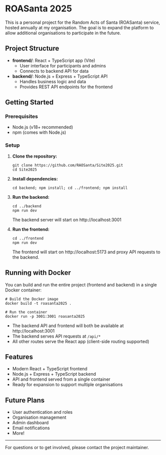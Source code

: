 # ROASanta 2025

This is a personal project for the Random Acts of Santa (ROASanta) service, hosted annually at my organisation. The goal is to expand the platform to allow additional organisations to participate in the future.

## Project Structure

- **frontend/**: React + TypeScript app (Vite)
  - User interface for participants and admins
  - Connects to backend API for data
- **backend/**: Node.js + Express + TypeScript API
  - Handles business logic and data
  - Provides REST API endpoints for the frontend

## Getting Started

### Prerequisites
- Node.js (v18+ recommended)
- npm (comes with Node.js)

### Setup

1. **Clone the repository:**
   ```pwsh
   git clone https://github.com/RAOSanta/Site2025.git
   cd Site2025
   ```

2. **Install dependencies:**
   ```pwsh
   cd backend; npm install; cd ../frontend; npm install
   ```

3. **Run the backend:**
   ```pwsh
   cd ../backend
   npm run dev
   ```
   The backend server will start on http://localhost:3001

4. **Run the frontend:**
   ```pwsh
   cd ../frontend
   npm run dev
   ```
   The frontend will start on http://localhost:5173 and proxy API requests to the backend.

## Running with Docker

You can build and run the entire project (frontend and backend) in a single Docker container:

```pwsh
# Build the Docker image
docker build -t roasanta2025 .

# Run the container
docker run -p 3001:3001 roasanta2025
```

- The backend API and frontend will both be available at http://localhost:3001
- The backend serves API requests at `/api/*`
- All other routes serve the React app (client-side routing supported)

## Features
- Modern React + TypeScript frontend
- Node.js + Express + TypeScript backend
- API and frontend served from a single container
- Ready for expansion to support multiple organisations

## Future Plans
- User authentication and roles
- Organisation management
- Admin dashboard
- Email notifications
- More!

---

For questions or to get involved, please contact the project maintainer.
